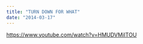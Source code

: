 ```yaml
---
title: "TURN DOWN FOR WHAT"
date: "2014-03-17"
---
```


https://www.youtube.com/watch?v=HMUDVMiITOU
